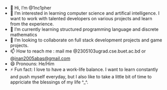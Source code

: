 - 👋 Hi, I’m @1nc1pher
- 👀 I’m interested in learning computer science and artifical intelligence. I want to work with talented developers on various projects and learn from the experience.
- 🌱 I’m currently learning structured programming language and discrete mathematics
- 💞️ I’m looking to collaborate on full stack development projects and game projects.
- 📫 How to reach me : mail me @2305103ugrad.cse.buet.ac.bd or @inan2005abas@gmail.com
- 😄 Pronouns: He/Him
- ⚡ Fun fact: I love to have a work-life balance. I want to learn constantly and push myself everyday, but I also like to take a little bit of time to appriciate the blessings of my life ^_^.

<!---
1nc1pher/1nc1pher is a ✨ special ✨ repository because its `README.md` (this file) appears on your GitHub profile.
You can click the Preview link to take a look at your changes.
--->
